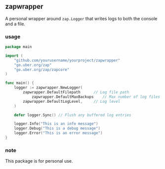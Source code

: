 ## zapwrapper

A personal wrapper around `zap.Logger` that writes logs to both the console and a file.

### usage

```go
package main

import (
	"github.com/yourusername/yourproject/zapwrapper"
	"go.uber.org/zap"
	"go.uber.org/zap/zapcore"
)

func main() {
	logger := zapwrapper.NewLogger(
		zapwrapper.DefaultFilepath      // Log file path
        	zapwrapper.DefaultMaxBackups    // Max number of log files to retain
		zapwrapper.DefaultLogLevel,     // Log level
	)

	defer logger.Sync() // Flush any buffered log entries

	logger.Info("This is an info message")
	logger.Debug("This is a debug message")
	logger.Error("This is an error message")
}
```
### note

This package is for personal use.



